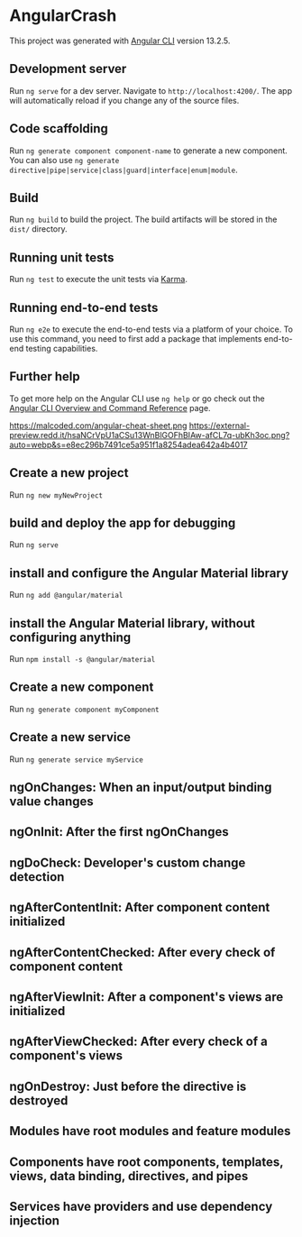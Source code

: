 # AngularCrash

This project was generated with [Angular CLI](https://github.com/angular/angular-cli) version 13.2.5.

## Development server

Run `ng serve` for a dev server. Navigate to `http://localhost:4200/`. The app will automatically reload if you change any of the source files.

## Code scaffolding

Run `ng generate component component-name` to generate a new component. You can also use `ng generate directive|pipe|service|class|guard|interface|enum|module`.

## Build

Run `ng build` to build the project. The build artifacts will be stored in the `dist/` directory.

## Running unit tests

Run `ng test` to execute the unit tests via [Karma](https://karma-runner.github.io).

## Running end-to-end tests

Run `ng e2e` to execute the end-to-end tests via a platform of your choice. To use this command, you need to first add a package that implements end-to-end testing capabilities.

## Further help

To get more help on the Angular CLI use `ng help` or go check out the [Angular CLI Overview and Command Reference](https://angular.io/cli) page.

<!-- Cheat sheet -->
https://malcoded.com/angular-cheat-sheet.png
https://external-preview.redd.it/hsaNCrVpU1aCSu13WnBlGOFhBIAw-afCL7q-ubKh3oc.png?auto=webp&s=e8ec296b7491ce5a951f1a8254adea642a4b4017

## Create a new project

Run `ng new myNewProject`

## build and deploy the app for debugging

Run `ng serve`

## install and configure the Angular Material library

Run `ng add @angular/material`

## install the Angular Material library, without configuring anything

Run `npm install -s @angular/material`

## Create a new component

Run `ng generate component myComponent`

## Create a new service

Run `ng generate service myService`


## ngOnChanges: When an input/output binding value changes

## ngOnInit: After the first ngOnChanges

## ngDoCheck: Developer's custom change detection

## ngAfterContentInit: After component content initialized

## ngAfterContentChecked: After every check of component content

## ngAfterViewInit: After a component's views are initialized

## ngAfterViewChecked: After every check of a component's views

## ngOnDestroy: Just before the directive is destroyed

## Modules have root modules and feature modules

## Components have root components, templates, views, data binding, directives, and pipes

## Services have providers and use dependency injection
